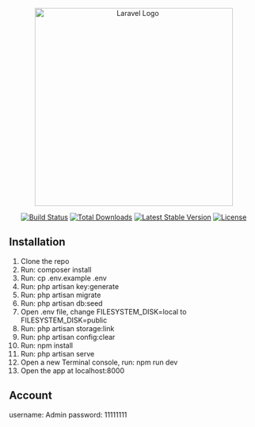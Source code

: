 <p align="center"><a href="https://laravel.com" target="_blank"><img src="https://raw.githubusercontent.com/laravel/art/master/logo-lockup/5%20SVG/2%20CMYK/1%20Full%20Color/laravel-logolockup-cmyk-red.svg" width="400" alt="Laravel Logo"></a></p>

<p align="center">
<a href="https://github.com/laravel/framework/actions"><img src="https://github.com/laravel/framework/workflows/tests/badge.svg" alt="Build Status"></a>
<a href="https://packagist.org/packages/laravel/framework"><img src="https://img.shields.io/packagist/dt/laravel/framework" alt="Total Downloads"></a>
<a href="https://packagist.org/packages/laravel/framework"><img src="https://img.shields.io/packagist/v/laravel/framework" alt="Latest Stable Version"></a>
<a href="https://packagist.org/packages/laravel/framework"><img src="https://img.shields.io/packagist/l/laravel/framework" alt="License"></a>
</p>

## Installation

1. Clone the repo
2. Run: composer install
3. Run: cp .env.example .env
4. Run: php artisan key:generate
5. Run: php artisan migrate
6. Run: php artisan db:seed
7. Open .env file, change FILESYSTEM_DISK=local to FILESYSTEM_DISK=public
8. Run: php artisan storage:link
9. Run: php artisan config:clear
10. Run: npm install
11. Run: php artisan serve
12. Open a new Terminal console, run: npm run dev
13. Open the app at localhost:8000

## Account
username: Admin
password: 11111111